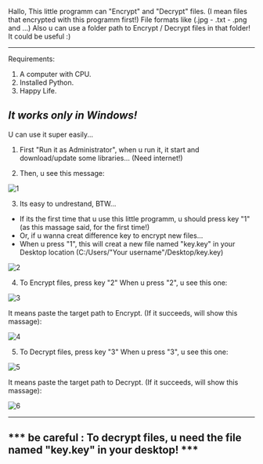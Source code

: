 Hallo,
This little programm can "Encrypt" and "Decrypt" files. (I mean files that encrypted with this programm first!)
File formats like (.jpg - .txt - .png and ...)
Also u can use a folder path to Encrypt / Decrypt files in that folder!
It could be useful :)

-----------------------------------------------------------------------------------
Requirements:

1) A computer with CPU.
2) Installed Python.
3) Happy Life.

*It works only in Windows!*
-----------------------------------------------------------------------------------

U can use it super easily...

1)  First "Run it as Administrator", when u run it, it start and download/update some libraries... (Need internet!)

2)  Then, u see this message:

![1](https://github.com/FirstGoodHuman/Encryptor-Decryptor/assets/153766571/b07037da-18e1-4a27-967c-a9fca908f48c)




3)  Its easy to undrestand, BTW...

* If its the first time that u use this little programm, u should press key "1" (as this massage said, for the first time!)
* Or, if u wanna creat difference key to encrypt new files...
* When u press "1", this will creat a new file named "key.key" in your Desktop location (C:/Users/"Your username"/Desktop/key.key)

![2](https://github.com/FirstGoodHuman/Encryptor-Decryptor/assets/153766571/eb899edc-d24d-4d49-9844-207252dffe54)




4)  To Encrypt files, press key "2"
When u press "2", u see this one:


![3](https://github.com/FirstGoodHuman/Encryptor-Decryptor/assets/153766571/d77324b5-f89c-415c-9bcc-4b6a7a3f7837)




It means paste the target path to Encrypt.
(If it succeeds, will show this massage):

![4](https://github.com/FirstGoodHuman/Encryptor-Decryptor/assets/153766571/5ae61d6b-49bf-417b-b11f-bb1141d90286)




5)  To Decrypt files, press key "3"
When u press "3", u see this one:

![5](https://github.com/FirstGoodHuman/Encryptor-Decryptor/assets/153766571/5c744922-f892-43bb-b100-5dec16e1aa15)




It means paste the target path to Decrypt.
(If it succeeds, will show this massage):

![6](https://github.com/FirstGoodHuman/Encryptor-Decryptor/assets/153766571/c450bc74-3e01-40b2-b3e6-9bb23845b1c6)




-----------------------------------------------------------------------------------
*** be careful : To decrypt files, u need the file named "key.key" in your desktop! ***
-----------------------------------------------------------------------------------
